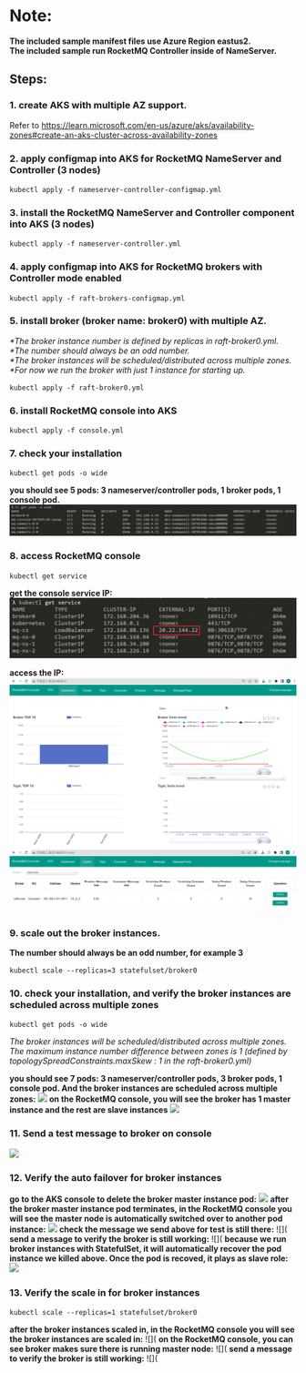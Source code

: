 # Note: 
**The included sample manifest files use Azure Region eastus2.**<br>
**The included sample run RocketMQ Controller inside of NameServer.**

## Steps:
### 1. create AKS with multiple AZ support. 
Refer to https://learn.microsoft.com/en-us/azure/aks/availability-zones#create-an-aks-cluster-across-availability-zones

### 2. apply configmap into AKS for RocketMQ NameServer and Controller (3 nodes)
```
kubectl apply -f nameserver-controller-configmap.yml
```


### 3. install the RocketMQ NameServer and Controller component into AKS (3 nodes)
```
kubectl apply -f nameserver-controller.yml
```

### 4. apply configmap into AKS for RocketMQ brokers with Controller mode enabled
```
kubectl apply -f raft-brokers-configmap.yml
```

### 5. install broker (broker name: broker0) with multiple AZ. 
_*The broker instance number is defined by replicas in raft-broker0.yml._<br>
_*The number should always be an odd number._<br>
_*The broker instances will be scheduled/distributed across multiple zones._<br>
_*For now we run the broker with just 1 instance for starting up._<br>
```
kubectl apply -f raft-broker0.yml
```

### 6. install RocketMQ console into AKS
```
kubectl apply -f console.yml
```

### 7. check your installation
```
kubectl get pods -o wide
```
**you should see 5 pods: 3 nameserver/controller pods, 1 broker pods, 1 console pod.**
![](https://github.com/kylercai/OSS-AKS/blob/master/rocketmq-raft/01-step7-1-check-your-installation.jpg)

### 8. access RocketMQ console
```
kubectl get service
```
**get the console service IP:** 
![](https://github.com/kylercai/OSS-AKS/blob/master/rocketmq-raft/02-step8-1-get-console-service.jpg) <br>

**access the IP:**
![](https://github.com/kylercai/OSS-AKS/blob/master/rocketmq-raft/02-step8-2-access-console.jpg)
![](https://github.com/kylercai/OSS-AKS/blob/master/rocketmq-raft/02-step8-2-access-console-cluster.jpg)

### 9. scale out the broker instances. 
**The number should always be an odd number, for example 3**
```
kubectl scale --replicas=3 statefulset/broker0
```

### 10. check your installation, and verify the broker instances are scheduled across multiple zones
```
kubectl get pods -o wide
```
_The broker instances will be scheduled/distributed across multiple zones. The maximum instance number difference between zones is 1 (defined by topologySpreadConstraints.maxSkew : 1 in the raft-broker0.yml)_

**you should see 7 pods: 3 nameserver/controller pods, 3 broker pods, 1 console pod. And the broker instances are scheduled across multiple zones:**
![](https://github.com/kylercai/OSS-AKS/blob/master/rocketmq-raft/get-pods.jpg)
**on the RocketMQ console, you will see the broker has 1 master instance and the rest are slave instances**
![](https://github.com/kylercai/OSS-AKS/blob/master/rocketmq-raft/get-pods.jpg)


### 11. Send a test message to broker on console
![](https://github.com/kylercai/OSS-AKS/blob/master/rocketmq-raft/msg-producer.jpg)

### 12. Verify the auto failover for broker instances
**go to the AKS console to delete the broker master instance pod:** 
![](https://github.com/kylercai/OSS-AKS/blob/master/rocketmq-raft/msg-producer.jpg)
**after the broker master instance pod terminates, in the RocketMQ console you will see the master node is automatically switched over to another pod instance:** 
![](https://github.com/kylercai/OSS-AKS/blob/master/rocketmq-raft/msg-producer.jpg)
**check the message we send above for test is still there:**
![](
**send a message to verify the broker is still working:**
![](
**because we run broker instances with StatefulSet, it will automatically recover the pod instance we killed above. Once the pod is recoved, it plays as slave role:** 
![](https://github.com/kylercai/OSS-AKS/blob/master/rocketmq-raft/msg-producer.jpg)

### 13. Verify the scale in for broker instances
```
kubectl scale --replicas=1 statefulset/broker0
```
**after the broker instances scaled in, in the RocketMQ console you will see the broker instances are scaled in:**
![](
**on the RocketMQ console, you can see broker makes sure there is running master node:**
![](
**send a message to verify the broker is still working:**
![](